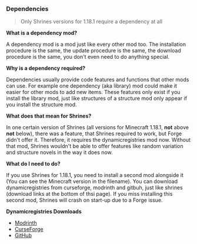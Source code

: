 ### Dependencies

> Only Shrines versions for 1.18.1 require a dependency at all

**What is a dependency mod?**

A dependency mod is a mod just like every other mod too. The installation procedure is the same, the update procedure is the same,
the download procedure is the same, you don't even need to do anything special.

**Why is a dependency required?**

Dependencies usually provide code features and functions that other mods can use. For example one dependency (aka library) mod
could make it easier for other mods to add new items. These features only exist if you install the library mod, just like
structures of a structure mod only appear if you install the structure mod.

**What does that mean for Shrines?**

In one certain version of Shrines (all versions for Minecraft 1.18.1, **not** above **not** below), there was a feature, that
Shrines required to work, but Forge didn't offer it. Therefore, it requires the dynamicregistries mod now. Without that mod,
Shrines wouldn't be able to offer features like random variation and structure novels in the way it does now.

**What do I need to do?**

If you use Shrines for 1.18.1, you need to install a second mod alongside it (You can see the Minecraft version in the filename).
You can download dynamicregistries from curseforge, modrinth and gitbuh, just like shrines (download links at the bottom of thsi page).
If you miss installing this second mod, Shrines will crash on start-up due to a Forge issue.

**Dynamicregistries Downloads**
- [Modrinth](https://modrinth.com/mod/dynamicregistries)
- [CurseForge](https://www.curseforge.com/minecraft/mc-mods/dynamicregistries)
- [GitHub](https://github.com/Silverminer007/DynamicRegistries)
